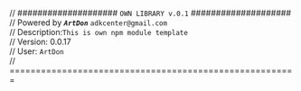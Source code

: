// #################### `OWN LIBRARY v.0.1` ####################<br> 
// Powered by **_`ArtDon`_** `adkcenter@gmail.com`<br> 
// Description:`This is own npm module template` <br> 
// Version: 0.0.17<br> 
// User: `ArtDon`<br > 
// =======================================================

